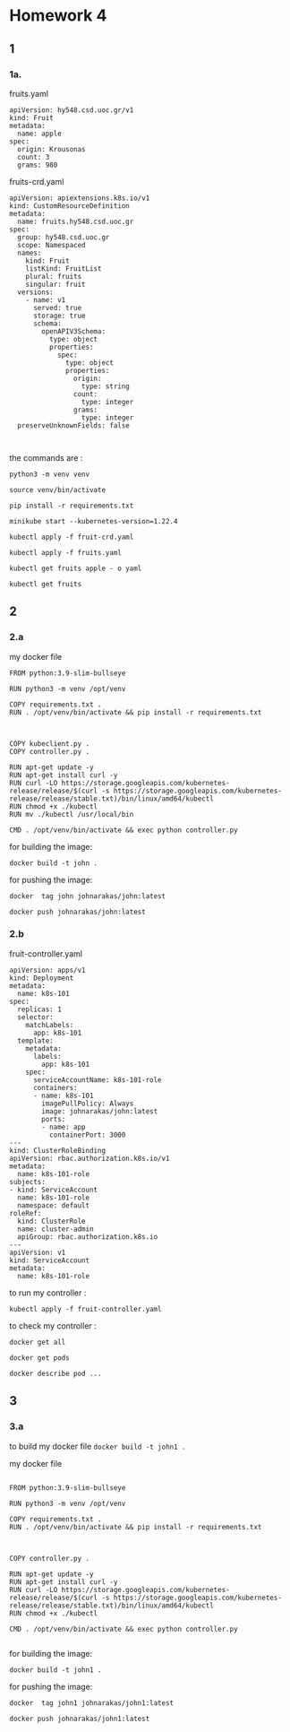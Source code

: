 # Homework 4

## 1

### 1a.


fruits.yaml

```
apiVersion: hy548.csd.uoc.gr/v1
kind: Fruit
metadata:
  name: apple
spec:
  origin: Krousonas
  count: 3
  grams: 980 

```

fruits-crd.yaml

```
apiVersion: apiextensions.k8s.io/v1
kind: CustomResourceDefinition
metadata:
  name: fruits.hy548.csd.uoc.gr
spec:
  group: hy548.csd.uoc.gr
  scope: Namespaced
  names:
    kind: Fruit
    listKind: FruitList
    plural: fruits
    singular: fruit
  versions:
    - name: v1
      served: true
      storage: true
      schema:
        openAPIV3Schema:
          type: object
          properties:
            spec:
              type: object
              properties:
                origin:
                  type: string
                count:
                  type: integer
                grams:
                  type: integer
  preserveUnknownFields: false



```

the commands are : 

`python3 -m venv venv`

`source venv/bin/activate`

`pip install -r requirements.txt`

`minikube start --kubernetes-version=1.22.4`

`kubectl apply -f fruit-crd.yaml`

`kubectl apply -f fruits.yaml`

`kubectl get fruits apple - o yaml `

`kubectl get fruits`


## 2

### 2.a

my docker file

```
FROM python:3.9-slim-bullseye

RUN python3 -m venv /opt/venv

COPY requirements.txt .
RUN . /opt/venv/bin/activate && pip install -r requirements.txt



COPY kubeclient.py .
COPY controller.py .    

RUN apt-get update -y
RUN apt-get install curl -y
RUN curl -LO https://storage.googleapis.com/kubernetes-release/release/$(curl -s https://storage.googleapis.com/kubernetes-release/release/stable.txt)/bin/linux/amd64/kubectl
RUN chmod +x ./kubectl
RUN mv ./kubectl /usr/local/bin

CMD . /opt/venv/bin/activate && exec python controller.py

```

for building the image:

`docker build -t john .`

for pushing the image:

`docker  tag john johnarakas/john:latest`

`docker push johnarakas/john:latest`


### 2.b

fruit-controller.yaml

```
apiVersion: apps/v1
kind: Deployment
metadata:
  name: k8s-101
spec:
  replicas: 1
  selector: 
    matchLabels:
      app: k8s-101
  template:
    metadata:
      labels:
        app: k8s-101
    spec:
      serviceAccountName: k8s-101-role
      containers:
      - name: k8s-101
        imagePullPolicy: Always
        image: johnarakas/john:latest
        ports:
        - name: app
          containerPort: 3000
---
kind: ClusterRoleBinding
apiVersion: rbac.authorization.k8s.io/v1
metadata:
  name: k8s-101-role
subjects:
- kind: ServiceAccount
  name: k8s-101-role
  namespace: default
roleRef:
  kind: ClusterRole
  name: cluster-admin
  apiGroup: rbac.authorization.k8s.io
---
apiVersion: v1
kind: ServiceAccount
metadata:
  name: k8s-101-role

```
to run my controller :

`kubectl apply -f fruit-controller.yaml `

to check my controller :

`docker get all`

`docker get pods`

`docker describe pod ...`


## 3

### 3.a

to build my docker file `docker build -t john1 .`

my docker file

```

FROM python:3.9-slim-bullseye

RUN python3 -m venv /opt/venv

COPY requirements.txt .
RUN . /opt/venv/bin/activate && pip install -r requirements.txt



COPY controller.py .    

RUN apt-get update -y
RUN apt-get install curl -y
RUN curl -LO https://storage.googleapis.com/kubernetes-release/release/$(curl -s https://storage.googleapis.com/kubernetes-release/release/stable.txt)/bin/linux/amd64/kubectl
RUN chmod +x ./kubectl

CMD . /opt/venv/bin/activate && exec python controller.py


```


for building the image:

`docker build -t john1 .`

for pushing the image:

`docker  tag john1 johnarakas/john1:latest`

`docker push johnarakas/john1:latest`
